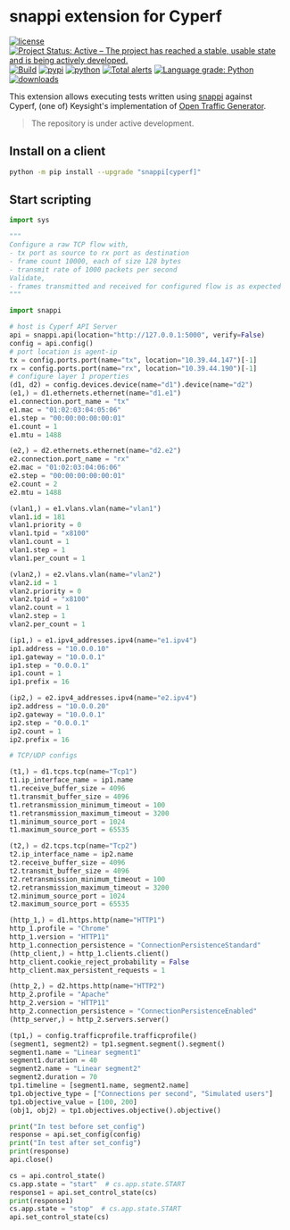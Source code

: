 # snappi extension for Cyperf

[![license](https://img.shields.io/badge/license-MIT-green.svg)](https://en.wikipedia.org/wiki/MIT_License)
[![Project Status: Active – The project has reached a stable, usable state and is being actively developed.](https://www.repostatus.org/badges/latest/active.svg)](https://www.repostatus.org/#active)
[![Build](https://github.com/open-traffic-generator/snappi-cyperf/workflows/Build/badge.svg)](https://github.com/open-traffic-generator/snappi-cyperf/actions)
[![pypi](https://img.shields.io/pypi/v/snappi_cyperf.svg)](https://pypi.org/project/snappi_cyperf)
[![python](https://img.shields.io/pypi/pyversions/snappi_cyperf.svg)](https://pypi.python.org/pypi/snappi_cyperf)
[![Total alerts](https://img.shields.io/lgtm/alerts/g/open-traffic-generator/snappi-cyperf.svg?logo=lgtm&logoWidth=18)](https://lgtm.com/projects/g/open-traffic-generator/snappi-cyperf/alerts/)
[![Language grade: Python](https://img.shields.io/lgtm/grade/python/g/open-traffic-generator/snappi-cyperf.svg?logo=lgtm&logoWidth=18)](https://lgtm.com/projects/g/open-traffic-generator/snappi-cyperf/context:python)
[![downloads](https://pepy.tech/badge/snappi-cyperf)](https://pepy.tech/project/snappi-cyperf)

This extension allows executing tests written using [snappi](https://github.com/open-traffic-generator/snappi) against  
Cyperf, (one of) Keysight's implementation of [Open Traffic Generator](https://github.com/open-traffic-generator/models/releases).

> The repository is under active development.

## Install on a client

```sh
python -m pip install --upgrade "snappi[cyperf]"
```

## Start scripting

```python
import sys

"""
Configure a raw TCP flow with,
- tx port as source to rx port as destination
- frame count 10000, each of size 128 bytes
- transmit rate of 1000 packets per second
Validate,
- frames transmitted and received for configured flow is as expected
"""

import snappi

# host is Cyperf API Server
api = snappi.api(location="http://127.0.0.1:5000", verify=False)
config = api.config()
# port location is agent-ip
tx = config.ports.port(name="tx", location="10.39.44.147")[-1]
rx = config.ports.port(name="rx", location="10.39.44.190")[-1]
# configure layer 1 properties
(d1, d2) = config.devices.device(name="d1").device(name="d2")
(e1,) = d1.ethernets.ethernet(name="d1.e1")
e1.connection.port_name = "tx"
e1.mac = "01:02:03:04:05:06"
e1.step = "00:00:00:00:00:01"
e1.count = 1
e1.mtu = 1488

(e2,) = d2.ethernets.ethernet(name="d2.e2")
e2.connection.port_name = "rx"
e2.mac = "01:02:03:04:06:06"
e2.step = "00:00:00:00:00:01"
e2.count = 2
e2.mtu = 1488

(vlan1,) = e1.vlans.vlan(name="vlan1")
vlan1.id = 181
vlan1.priority = 0
vlan1.tpid = "x8100"
vlan1.count = 1
vlan1.step = 1
vlan1.per_count = 1

(vlan2,) = e2.vlans.vlan(name="vlan2")
vlan2.id = 1
vlan2.priority = 0
vlan2.tpid = "x8100"
vlan2.count = 1
vlan2.step = 1
vlan2.per_count = 1

(ip1,) = e1.ipv4_addresses.ipv4(name="e1.ipv4")
ip1.address = "10.0.0.10"
ip1.gateway = "10.0.0.1"
ip1.step = "0.0.0.1"
ip1.count = 1
ip1.prefix = 16

(ip2,) = e2.ipv4_addresses.ipv4(name="e2.ipv4")
ip2.address = "10.0.0.20"
ip2.gateway = "10.0.0.1"
ip2.step = "0.0.0.1"
ip2.count = 1
ip2.prefix = 16

# TCP/UDP configs

(t1,) = d1.tcps.tcp(name="Tcp1")
t1.ip_interface_name = ip1.name
t1.receive_buffer_size = 4096
t1.transmit_buffer_size = 4096
t1.retransmission_minimum_timeout = 100
t1.retransmission_maximum_timeout = 3200
t1.minimum_source_port = 1024
t1.maximum_source_port = 65535

(t2,) = d2.tcps.tcp(name="Tcp2")
t2.ip_interface_name = ip2.name
t2.receive_buffer_size = 4096
t2.transmit_buffer_size = 4096
t2.retransmission_minimum_timeout = 100
t2.retransmission_maximum_timeout = 3200
t2.minimum_source_port = 1024
t2.maximum_source_port = 65535

(http_1,) = d1.https.http(name="HTTP1")
http_1.profile = "Chrome"
http_1.version = "HTTP11"
http_1.connection_persistence = "ConnectionPersistenceStandard"
(http_client,) = http_1.clients.client()
http_client.cookie_reject_probability = False
http_client.max_persistent_requests = 1

(http_2,) = d2.https.http(name="HTTP2")
http_2.profile = "Apache"
http_2.version = "HTTP11"
http_2.connection_persistence = "ConnectionPersistenceEnabled"
(http_server,) = http_2.servers.server()

(tp1,) = config.trafficprofile.trafficprofile()
(segment1, segment2) = tp1.segment.segment().segment()
segment1.name = "Linear segment1"
segment1.duration = 40
segment2.name = "Linear segment2"
segment2.duration = 70
tp1.timeline = [segment1.name, segment2.name]
tp1.objective_type = ["Connections per second", "Simulated users"]
tp1.objective_value = [100, 200]
(obj1, obj2) = tp1.objectives.objective().objective()

print("In test before set_config")
response = api.set_config(config)
print("In test after set_config")
print(response)
api.close()

cs = api.control_state()
cs.app.state = "start"  # cs.app.state.START
response1 = api.set_control_state(cs)
print(response1)
cs.app.state = "stop"  # cs.app.state.START
api.set_control_state(cs)


